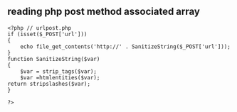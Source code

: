 
## reading php post method associated array 
    <?php // urlpost.php
    if (isset($_POST['url']))
    {
        echo file_get_contents('http://' . SanitizeString($_POST['url']));
    }
    function SanitizeString($var)
    {
        $var = strip_tags($var);
        $var =htmlentities($var);
    return stripslashes($var);
    }
    
    ?>